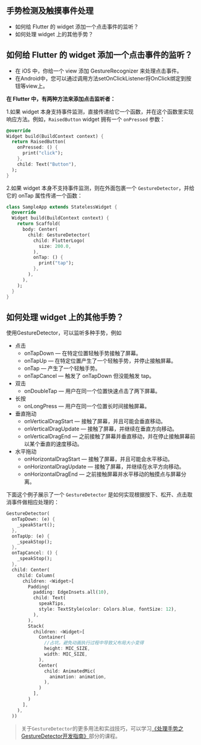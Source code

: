 ## 手势检测及触摸事件处理

- 如何给 Flutter 的 widget 添加一个点击事件的监听？
- 如何处理 widget 上的其他手势？

## 如何给 Flutter 的 widget 添加一个点击事件的监听？

- 在 iOS 中，你给一个 view 添加 GestureRecognizer 来处理点击事件。
- 在Android中，您可以通过调用方法setOnClickListener将OnClick绑定到按钮等view上。

**在 Flutter 中，有两种方法来添加点击监听者：**

1.如果 widget 本身支持事件监测，直接传递给它一个函数，并在这个函数里实现响应方法。例如，`RaisedButton` widget 拥有一个 `onPressed` 参数：

```dart
@override
Widget build(BuildContext context) {
  return RaisedButton(
    onPressed: () {
      print("click");
    },
    child: Text("Button"),
  );
}
```

2.如果 widget 本身不支持事件监测，则在外面包裹一个 `GestureDetector`，并给它的 onTap 属性传递一个函数：

```dart
class SampleApp extends StatelessWidget {
  @override
  Widget build(BuildContext context) {
    return Scaffold(
      body: Center(
        child: GestureDetector(
          child: FlutterLogo(
            size: 200.0,
          ),
          onTap: () {
            print("tap");
          },
        ),
      ),
    );
  }
}
```

## 如何处理 widget 上的其他手势？

使用GestureDetector，可以监听多种手势，例如

- 点击
  - onTapDown — 在特定位置轻触手势接触了屏幕。
  - onTapUp — 在特定位置产生了一个轻触手势，并停止接触屏幕。
  - onTap — 产生了一个轻触手势。
  - onTapCancel — 触发了 onTapDown 但没能触发 tap。
- 双击
  - onDoubleTap — 用户在同一个位置快速点击了两下屏幕。
- 长按
  - onLongPress — 用户在同一个位置长时间接触屏幕。
- 垂直拖动
  - onVerticalDragStart — 接触了屏幕，并且可能会垂直移动。
  - onVerticalDragUpdate — 接触了屏幕，并继续在垂直方向移动。
  - onVerticalDragEnd — 之前接触了屏幕并垂直移动，并在停止接触屏幕前以某个垂直的速度移动。
- 水平拖动
  - onHorizontalDragStart — 接触了屏幕，并且可能会水平移动。
  - onHorizontalDragUpdate — 接触了屏幕，并继续在水平方向移动。
  - onHorizontalDragEnd — 之前接触屏幕并水平移动的触摸点与屏幕分离。

下面这个例子展示了一个 `GestureDetector` 是如何实现根据按下、松开、点击取消事件做相应处理的：

```dart
GestureDetector(
  onTapDown: (e) {
    _speakStart();
  },
  onTapUp: (e) {
    _speakStop();
  },
  onTapCancel: () {
    _speakStop();
  },
  child: Center(
    child: Column(
      children: <Widget>[
        Padding(
          padding: EdgeInsets.all(10),
          child: Text(
            speakTips,
            style: TextStyle(color: Colors.blue, fontSize: 12),
          ),
        ),
        Stack(
          children: <Widget>[
            Container(
              //占坑，避免动画执行过程中导致父布局大小变得
              height: MIC_SIZE,
              width: MIC_SIZE,
            ),
            Center(
              child: AnimatedMic(
                animation: animation,
              ),
            )
          ],
        )
      ],
    ),
  ))
```

> 关于`GestureDetector`的更多用法和实战技巧，可以学习[《处理手势之GestureDetector开发指南》](https://coding.imooc.com/class/321.html)部分的课程。